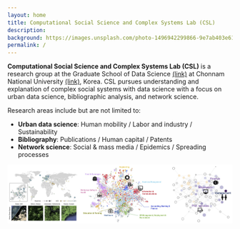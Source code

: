 ```yaml
---
layout: home
title: Computational Social Science and Complex Systems Lab (CSL)
description: 
background: https://images.unsplash.com/photo-1496942299866-9e7ab403e614?q=80&auto=format&fit=crop&ixlib=rb-4.0.3&ixid=M3wxMjA3fDB8MHxwaG90by1wYWdlfHx8fGVufDB8fHx8fA%3D%3D&w=1000
permalink: /
---
```


**Computational Social Science and Complex Systems Lab (CSL)** is a research group at the Graduate School of Data Science [(link)](https://ds.jnu.ac.kr/ds/index.do) at Chonnam National University [(link)](https://global.jnu.ac.kr/jnumain_en.aspx), Korea. CSL pursues understanding and explanation of complex social systems with data science with a focus on urban data science, bibliographic analysis, and network science.

Research areas include but are not limited to:
* **Urban data science**: Human mobility / Labor and industry / Sustainability
* **Bibliography**: Publications / Human capital / Patents
* **Network science**: Social & mass media / Epidemics / Spreading processes  

![home](/assets/images/research-intro.jpg)
